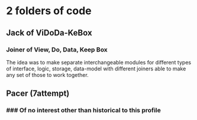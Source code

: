 # 2 folders of code

## Jack of ViDoDa-KeBox 

### Joiner of View, Do, Data, Keep Box

The idea was to make separate interchangeable modules for different types of interface, logic, storage, data-model with different joiners able to make any set of those to work together.

## Pacer (7attempt)

### ### Of no interest other than historical to this profile

